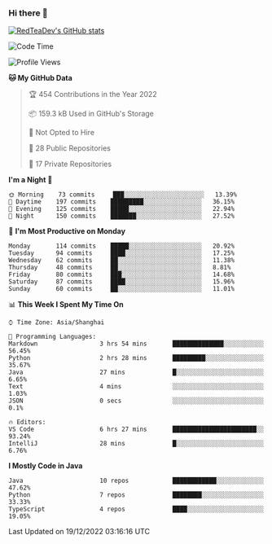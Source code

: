 ### Hi there 👋

<!--
**RedTeaDev/RedTeaDev** is a ✨ _special_ ✨ repository because its `README.md` (this file) appears on your GitHub profile.

Here are some ideas to get you started:

- 🔭 I’m currently working on ...
- 🌱 I’m currently learning ...
- 👯 I’m looking to collaborate on ...
- 🤔 I’m looking for help with ...
- 💬 Ask me about ...
- 📫 How to reach me: ...
- 😄 Pronouns: ...
- ⚡ Fun fact: ...
-->

<!--
[![wakatime](https://wakatime.com/badge/user/6b101ed0-04c0-4490-9283-eb61f2efff96.svg)](https://wakatime.com/@6b101ed0-04c0-4490-9283-eb61f2efff96)
!-->

[![RedTeaDev's GitHub stats](https://github-readme-stats.vercel.app/api?username=RedTeaDev)](https://github.com/anuraghazra/github-readme-stats)
<!--
[![willianrod's wakatime stats](https://github-readme-stats.vercel.app/api/wakatime?username=RedTeaDev)](https://github.com/anuraghazra/github-readme-stats)
!-->
<!--START_SECTION:waka-->
![Code Time](http://img.shields.io/badge/Code%20Time-1%2C062%20hrs%2021%20mins-blue)

![Profile Views](http://img.shields.io/badge/Profile%20Views-1-blue)

**🐱 My GitHub Data** 

> 🏆 454 Contributions in the Year 2022
 > 
> 📦 159.3 kB Used in GitHub's Storage 
 > 
> 🚫 Not Opted to Hire
 > 
> 📜 28 Public Repositories 
 > 
> 🔑 17 Private Repositories  
 > 
**I'm a Night 🦉** 

```text
🌞 Morning    73 commits     ███░░░░░░░░░░░░░░░░░░░░░░   13.39% 
🌆 Daytime    197 commits    █████████░░░░░░░░░░░░░░░░   36.15% 
🌃 Evening    125 commits    █████░░░░░░░░░░░░░░░░░░░░   22.94% 
🌙 Night      150 commits    ███████░░░░░░░░░░░░░░░░░░   27.52%

```
📅 **I'm Most Productive on Monday** 

```text
Monday       114 commits    █████░░░░░░░░░░░░░░░░░░░░   20.92% 
Tuesday      94 commits     ████░░░░░░░░░░░░░░░░░░░░░   17.25% 
Wednesday    62 commits     ██░░░░░░░░░░░░░░░░░░░░░░░   11.38% 
Thursday     48 commits     ██░░░░░░░░░░░░░░░░░░░░░░░   8.81% 
Friday       80 commits     ███░░░░░░░░░░░░░░░░░░░░░░   14.68% 
Saturday     87 commits     ████░░░░░░░░░░░░░░░░░░░░░   15.96% 
Sunday       60 commits     ██░░░░░░░░░░░░░░░░░░░░░░░   11.01%

```


📊 **This Week I Spent My Time On** 

```text
⌚︎ Time Zone: Asia/Shanghai

💬 Programming Languages: 
Markdown                 3 hrs 54 mins       ██████████████░░░░░░░░░░░   56.45% 
Python                   2 hrs 28 mins       █████████░░░░░░░░░░░░░░░░   35.67% 
Java                     27 mins             █░░░░░░░░░░░░░░░░░░░░░░░░   6.65% 
Text                     4 mins              ░░░░░░░░░░░░░░░░░░░░░░░░░   1.03% 
JSON                     0 secs              ░░░░░░░░░░░░░░░░░░░░░░░░░   0.1%

🔥 Editors: 
VS Code                  6 hrs 27 mins       ███████████████████████░░   93.24% 
IntelliJ                 28 mins             █░░░░░░░░░░░░░░░░░░░░░░░░   6.76%

```

**I Mostly Code in Java** 

```text
Java                     10 repos            ████████████░░░░░░░░░░░░░   47.62% 
Python                   7 repos             ████████░░░░░░░░░░░░░░░░░   33.33% 
TypeScript               4 repos             ████░░░░░░░░░░░░░░░░░░░░░   19.05%

```



 Last Updated on 19/12/2022 03:16:16 UTC
<!--END_SECTION:waka-->


